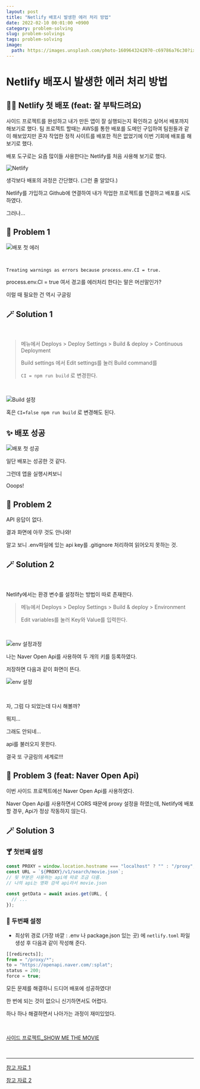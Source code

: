 ```yaml
---
layout: post
title: "Netlify 배포시 발생한 에러 처리 방법"
date: 2022-02-10 00:01:00 +0900
category: problem-solving
slug: problem-solvings
tags: problem-solving
image:
  path: https://images.unsplash.com/photo-1609643242070-c69786a76c30?ixlib=rb-1.2.1&ixid=MnwxMjA3fDB8MHxwaG90by1wYWdlfHx8fGVufDB8fHx8&auto=format&fit=crop&w=1332&q=80
---
```


# Netlify 배포시 발생한 에러 처리 방법

## 🙏🏼 Netlify 첫 배포 (feat: 잘 부탁드려요)

사이드 프로젝트를 완성하고 내가 만든 앱이 잘 실행되는지 확인하고 싶어서 배포까지 해보기로 했다.
팀 프로젝트 할때는 AWS를 통한 배포를 도메인 구입하여 팀원들과 같이 해보았지만 혼자 작업한 정적 사이트를 배포한 적은 없었기에 이번 기회에 배포를 해보기로 했다.

배포 도구로는 요즘 많이들 사용한다는 Netlify를 처음 사용해 보기로 했다.

![Netlify](https://user-images.githubusercontent.com/79234473/153225775-01231622-a7d7-43ca-bb27-045378de4dd4.png)

생각보다 배포의 과정은 간단했다. (그런 줄 알았다.)

Netlify를 가입하고 Github에 연결하여 내가 작업한 프로젝트를 연결하고 배포를 시도하였다.

그러나...

## 🧶 Problem 1<br>

![배포 첫 에러](https://user-images.githubusercontent.com/79234473/153210419-1be2a9ca-0c21-4ba1-9f08-bc3118b3c37c.png)

<br>

```
Treating warnings as errors because process.env.CI = true.
```

process.env.CI = true 여서 경고를 에러처리 한다는 말은 머선말인가?

이럴 때 필요한 건 역시 구글링

## 🪄 Solution 1

<br>

> 메뉴에서 Deploys > Deploy Settings > Build & deploy > Continuous Deployment
>
> Build settings 에서 Edit settings를 눌러 Build command를
>
> `CI = npm run build` 로 변경한다.

<br>

![Build 설정](https://user-images.githubusercontent.com/79234473/153214233-17cb6c1a-369f-4eb0-83f1-d66c3363277a.png)

혹은 `CI=false npm run build` 로 변경해도 된다.

## ✨ 배포 성공

![배포 첫 성공](https://user-images.githubusercontent.com/79234473/153215702-26444df8-11db-46d8-ab6d-6fb37cb582fa.png)

일단 배포는 성공한 것 같다.

그런데 앱을 실행시켜보니

Ooops!

## 🧶 Problem 2<br>

API 응답이 없다.

결과 화면에 아무 것도 안나와!

알고 보니 .env파일에 있는 api key를 .gitignore 처리하여 읽어오지 못하는 것.

## 🪄 Solution 2

<br>

Netlify에서는 환경 변수를 설정하는 방법이 따로 존재한다.

> 메뉴에서 Deploys > Deploy Settings > Build & deploy > Environment
>
> Edit variables를 눌러 Key와 Value를 입력한다.

<br>

![env 설정과정](https://user-images.githubusercontent.com/79234473/153217709-7aca4da3-76e3-42d6-b445-a45ae7bb1983.png)

나는 Naver Open Api를 사용하여 두 개의 키를 등록하였다.

저장하면 다음과 같이 화면이 뜬다.

![env 설정](https://user-images.githubusercontent.com/79234473/153217725-aa6dc781-1971-4939-9b50-76df91b384b2.png)

<br>

자, 그럼 다 되었는데 다시 해볼까?

뭐지...

그래도 안되네...

api를 불러오지 못한다.

결국 또 구글링의 세계로!!!

## 🧶 Problem 3 (feat: Naver Open Api)<br>

이번 사이드 프로젝트에선 Naver Open Api를 사용하였다.

Naver Open Api를 사용하면서 CORS 때문에 proxy 설정을 하였는데, Netlify에 배포할 경우, Api가 정상 작동하지 않는다.

## 🪄 Solution 3<br>

### 🍸 첫번째 설정

```js
const PROXY = window.location.hostname === "localhost" ? "" : "/proxy";
const URL = `${PROXY}/v1/search/movie.json`;
// 뒷 부분은 사용하는 api에 따로 조금 다름.
// 나의 api는 영화 검색 api라서 movie.json

const getData = await axios.get(URL, {
  // ...
});
```

### 🥂 두번째 설정

- 최상위 경로 (가장 바깥 : .env 나 package.json 있는 곳) 에 `netlify.toml` 파일 생성 후 다음과 같이 작성해 준다.

```js
[[redirects]];
from = "/proxy/*";
to = "https://openapi.naver.com/:splat";
status = 200;
force = true;
```

모든 문제를 해결하니 드디어 배포에 성공하였다!

한 번에 되는 것이 없으니 신기하면서도 어렵다.

하나 하나 해결하면서 나아가는 과정이 재미있었다.

<br>

[사이드 프로젝트\_SHOW ME THE MOVIE](https://show-me-the-movie.netlify.app/)

<br>

---

[참고 자료 1](https://velog.io/@mochapoke/TIL-netlify%EB%A1%9C-%EB%B0%B0%ED%8F%AC%EC%8B%9C-proxy-%EC%85%8B%ED%8C%85%ED%95%98%EB%8A%94-%EB%B0%A9%EB%B2%95)

[참고 자료 2](https://stackoverflow.com/questions/62033577/netlify-redirect-is-not-working-with-my-create-react-app)
